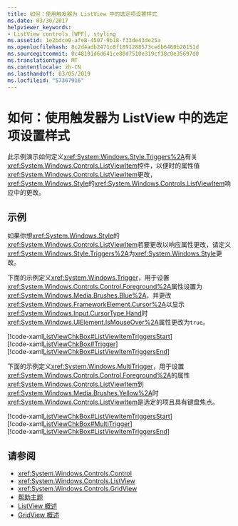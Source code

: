```yaml
---
title: 如何：使用触发器为 ListView 中的选定项设置样式
ms.date: 03/30/2017
helpviewer_keywords:
- ListView controls [WPF], styling
ms.assetid: 1e2bdce0-afe8-4507-9b18-f33de43de25a
ms.openlocfilehash: 8c2d4adb2471c0f1891288573ce6b6460b20151d
ms.sourcegitcommit: 0c48191d6d641ce88d7510e319cf38c0e35697d0
ms.translationtype: MT
ms.contentlocale: zh-CN
ms.lasthandoff: 03/05/2019
ms.locfileid: "57367916"
---
```

# <a name="how-to-use-triggers-to-style-selected-items-in-a-listview"></a>如何：使用触发器为 ListView 中的选定项设置样式
此示例演示如何定义<xref:System.Windows.Style.Triggers%2A>有关<xref:System.Windows.Controls.ListViewItem>控件，以便时的属性值<xref:System.Windows.Controls.ListViewItem>更改，<xref:System.Windows.Style>的<xref:System.Windows.Controls.ListViewItem>响应中的更改。  
  
## <a name="example"></a>示例  
 如果你想<xref:System.Windows.Style>的<xref:System.Windows.Controls.ListViewItem>若要更改以响应属性更改，请定义<xref:System.Windows.Style.Triggers%2A>为<xref:System.Windows.Style>更改。  
  
 下面的示例定义<xref:System.Windows.Trigger>，用于设置<xref:System.Windows.Controls.Control.Foreground%2A>属性设置为<xref:System.Windows.Media.Brushes.Blue%2A>，并更改<xref:System.Windows.FrameworkElement.Cursor%2A>以显示<xref:System.Windows.Input.CursorType.Hand>时<xref:System.Windows.UIElement.IsMouseOver%2A>属性更改为`true`。  
  
 [!code-xaml[ListViewChkBox#ListViewItemTriggersStart](~/samples/snippets/csharp/VS_Snippets_Wpf/ListViewChkBox/CS/window1.xaml#listviewitemtriggersstart)]  
[!code-xaml[ListViewChkBox#Trigger](~/samples/snippets/csharp/VS_Snippets_Wpf/ListViewChkBox/CS/window1.xaml#trigger)]  
[!code-xaml[ListViewChkBox#ListViewItemTriggersEnd](~/samples/snippets/csharp/VS_Snippets_Wpf/ListViewChkBox/CS/window1.xaml#listviewitemtriggersend)]  
  
 下面的示例定义<xref:System.Windows.MultiTrigger>，用于设置<xref:System.Windows.Controls.Control.Foreground%2A>的属性<xref:System.Windows.Controls.ListViewItem>到<xref:System.Windows.Media.Brushes.Yellow%2A>时<xref:System.Windows.Controls.ListViewItem>是选定的项且具有键盘焦点。  
  
 [!code-xaml[ListViewChkBox#ListViewItemTriggersStart](~/samples/snippets/csharp/VS_Snippets_Wpf/ListViewChkBox/CS/window1.xaml#listviewitemtriggersstart)]  
[!code-xaml[ListViewChkBox#MultiTrigger](~/samples/snippets/csharp/VS_Snippets_Wpf/ListViewChkBox/CS/window1.xaml#multitrigger)]  
[!code-xaml[ListViewChkBox#ListViewItemTriggersEnd](~/samples/snippets/csharp/VS_Snippets_Wpf/ListViewChkBox/CS/window1.xaml#listviewitemtriggersend)]  
  
## <a name="see-also"></a>请参阅
- <xref:System.Windows.Controls.Control>
- <xref:System.Windows.Controls.ListView>
- <xref:System.Windows.Controls.GridView>
- [帮助主题](listview-how-to-topics.md)
- [ListView 概述](listview-overview.md)
- [GridView 概述](gridview-overview.md)
